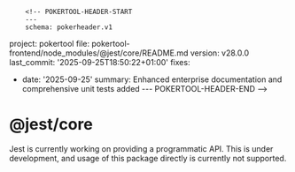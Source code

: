         <!-- POKERTOOL-HEADER-START
        ---
        schema: pokerheader.v1
project: pokertool
file: pokertool-frontend/node_modules/@jest/core/README.md
version: v28.0.0
last_commit: '2025-09-25T18:50:22+01:00'
fixes:
- date: '2025-09-25'
  summary: Enhanced enterprise documentation and comprehensive unit tests added
        ---
        POKERTOOL-HEADER-END -->
# @jest/core

Jest is currently working on providing a programmatic API. This is under development, and usage of this package directly is currently not supported.
